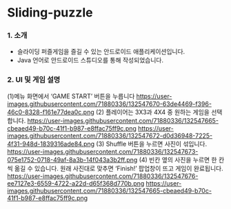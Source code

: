 # Sliding-puzzle
### 1. 소개
  - 슬라이딩 퍼즐게임을 즐길 수 있는 안드로이드 애플리케이션입니다.
  - Java 언어로 안드로이드 스튜디오를 통해 작성되었습니다.

### 2. UI 및 게임 설명
(1)메뉴 화면에서 ‘GAME START’ 버튼을 누릅니다
https://user-images.githubusercontent.com/71880336/132547670-63de4469-f396-46c0-8328-f161e77dea0c.png
(2)	플레이어는 3X3과 4X4 중 원하는 게임을 선택합니다.
https://user-images.githubusercontent.com/71880336/132547665-cbeaed49-b70c-41f1-b987-e8ffac75ff9c.png
https://user-images.githubusercontent.com/71880336/132547672-d0d36948-7225-4f31-948d-1839316ade84.png
(3)	Shuffle 버튼을 누르면 사진이 섞입니다.
https://user-images.githubusercontent.com/71880336/132547673-075e1752-0718-49af-8a3b-14f043a3b2ff.png
(4)	빈칸 옆의 사진을 누르면 한 칸씩 옮길 수 있습니다. 원래 사진대로 맞추면 ‘Finish!’ 팝업창이 뜨고 게임이 완료됩니다. 
https://user-images.githubusercontent.com/71880336/132547676-ee7127e3-6559-4722-a22d-d65f368d770b.png
https://user-images.githubusercontent.com/71880336/132547665-cbeaed49-b70c-41f1-b987-e8ffac75ff9c.png
